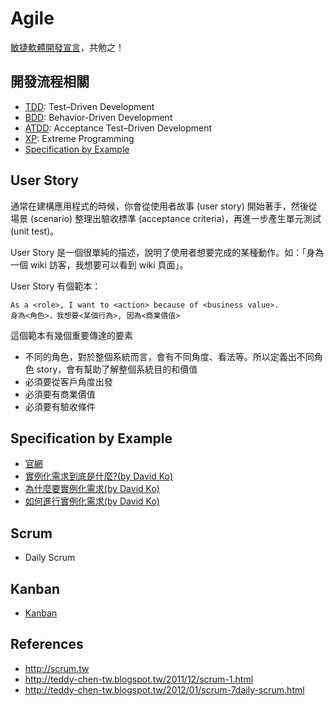 # Agile

[敏捷軟體開發宣言](http://agilemanifesto.org/iso/zhcht/)，共勉之！

## 開發流程相關

* [TDD](https://en.wikipedia.org/wiki/Test-driven_development): Test–Driven Development
* [BDD](bdd.md): Behavior-Driven Development
* [ATDD](atdd.md): Acceptance Test–Driven Development
* [XP](https://en.wikipedia.org/wiki/Extreme_programming): Extreme Programming
* [Specification by Example](https://en.wikipedia.org/wiki/Specification_by_example)

## User Story

通常在建構應用程式的時候，你會從使用者故事 (user story) 開始著手，然後從場景 (scenario) 整理出驗收標準 (acceptance criteria)，再進一步產生單元測試 (unit test)。

User Story 是一個很單純的描述，說明了使用者想要完成的某種動作。如：「身為一個 wiki 訪客，我想要可以看到 wiki 頁面」。

User Story 有個範本：

    As a <role>, I want to <action> because of <business value>.
    身為<角色>，我想要<某個行為>, 因為<商業價值>

這個範本有幾個重要傳達的要素

* 不同的角色，對於整個系統而言，會有不同角度、看法等。所以定義出不同角色 story，會有幫助了解整個系統目的和價值
* 必須要從客戶角度出發
* 必須要有商業價值
* 必須要有驗收條件

## Specification by Example

* [官網](http://specificationbyexample.com/)
* [實例化需求到底是什麼?(by David Ko)](http://kojenchieh.pixnet.net/blog/post/338272616)
* [為什麼要實例化需求(by David Ko)](http://kojenchieh.pixnet.net/blog/post/341172233)
* [如何進行實例化需求(by David Ko)](http://kojenchieh.pixnet.net/blog/post/344847323)

## Scrum

* Daily Scrum

## Kanban

* [Kanban](kanban.md)

## References

* http://scrum.tw
* http://teddy-chen-tw.blogspot.tw/2011/12/scrum-1.html
* http://teddy-chen-tw.blogspot.tw/2012/01/scrum-7daily-scrum.html

